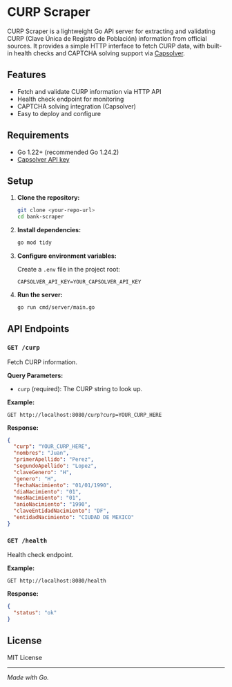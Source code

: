 # CURP Scraper

CURP Scraper is a lightweight Go API server for extracting and validating CURP (Clave Única de Registro de Población) information from official sources. It provides a simple HTTP interface to fetch CURP data, with built-in health checks and CAPTCHA solving support via [Capsolver](https://capsolver.com/).

## Features

- Fetch and validate CURP information via HTTP API
- Health check endpoint for monitoring
- CAPTCHA solving integration (Capsolver)
- Easy to deploy and configure

## Requirements

- Go 1.22+ (recommended Go 1.24.2)
- [Capsolver API key](https://dashboard.capsolver.com/)

## Setup

1. **Clone the repository:**

   ```sh
   git clone <your-repo-url>
   cd bank-scraper
   ```

2. **Install dependencies:**

   ```sh
   go mod tidy
   ```

3. **Configure environment variables:**

   Create a `.env` file in the project root:

   ```
   CAPSOLVER_API_KEY=YOUR_CAPSOLVER_API_KEY
   ```

4. **Run the server:**
   ```sh
   go run cmd/server/main.go
   ```

## API Endpoints

### `GET /curp`

Fetch CURP information.

**Query Parameters:**

- `curp` (required): The CURP string to look up.

**Example:**

```
GET http://localhost:8080/curp?curp=YOUR_CURP_HERE
```

**Response:**

```json
{
  "curp": "YOUR_CURP_HERE",
  "nombres": "Juan",
  "primerApellido": "Perez",
  "segundoApellido": "Lopez",
  "claveGenero": "H",
  "genero": "H",
  "fechaNacimiento": "01/01/1990",
  "diaNacimiento": "01",
  "mesNacimiento": "01",
  "anioNacimiento": "1990",
  "claveEntidadNacimiento": "DF",
  "entidadNacimiento": "CIUDAD DE MEXICO"
}
```

### `GET /health`

Health check endpoint.

**Example:**

```
GET http://localhost:8080/health
```

**Response:**

```json
{
  "status": "ok"
}
```

## License

MIT License

---

_Made with Go._
